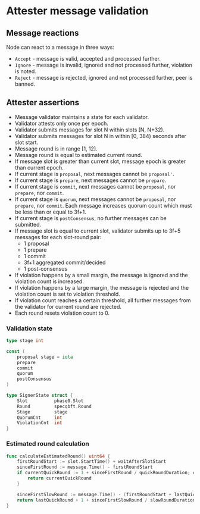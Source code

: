 # Attester message validation

## Message reactions

Node can react to a message in three ways:
- `Accept` - message is valid, accepted and processed further.
- `Ignore` - message is invalid, ignored and not processed further, violation is noted.
- `Reject` - message is rejected, ignored and not processed further, peer is banned.

## Attester assertions

- Message validator maintains a state for each validator.
- Validator attests only once per epoch.
- Validator submits messages for slot N within slots [N, N+32).
- Validator submits messages for slot N in within [0, 384) seconds after slot start.
- Message round is in range [1, 12].
- Message round is equal to estimated current round.
- If message slot is greater than current slot, message epoch is greater than current epoch.
- If current stage is `proposal`, next messages cannot be `proposal'`.
- If current stage is `prepare`, next messages cannot be `prepare`.
- If current stage is `commit`, next messages cannot be `proposal`, nor `prepare`, nor `commit`.
- If current stage is `quorum`, next messages cannot be `proposal`, nor `prepare`, nor `commit`. Each message increases quorum count which must be less than or equal to 3f+1.
- If current stage is `postConsensus`, no further messages can be submitted.
- If message slot is equal to current slot, validator submits up to 3f+5 messages for each slot-round pair:
  - 1 proposal
  - 1 prepare
  - 1 commit
  - 3f+1 aggregated commit/decided
  - 1 post-consensus
- If violation happens by a small margin, the message is ignored and the violation count is increased.
- If violation happens by a large margin, the message is rejected and the violation count is set to violation threshold.
- If violation count reaches a certain threshold, all further messages from the validator for current round are rejected.
- Each round resets violation count to 0.

### Validation state

```go
type stage int

const (
    proposal stage = iota
    prepare
    commit
    quorum
    postConsensus
)

type SignerState struct {
    Slot          phase0.Slot
    Round         specqbft.Round
    Stage         stage
    QuorumCnt     int
    ViolationCnt  int
}
```

### Estimated round calculation 

```go
func calculateEstimatedRound() uint64 {
    firstRoundStart := slot.StartTime() + waitAfterSlotStart
    sinceFirstRound := message.Time() - firstRoundStart
    if currentQuickRound := 1 + sinceFirstRound / quickRoundDuration; currentQuickRound <= lastQuickRound {
        return currentQuickRound
    }

    sinceFirstSlowRound := message.Time() - (firstRoundStart + lastQuickRound * quickRoundDuration)
    return lastQuickRound + 1 + sinceFirstSlowRound / slowRoundDuration
}
```





